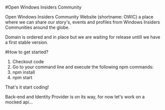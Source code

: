 #Open Windows Insiders Community

Open Windows Insiders Community Website (shortname: OWIC) a place where we can share our story's, events and profiles from Windows Insiders Communities around the globe.

Domain is ordered and in place but we are waiting for release untill we have a first stable version.

#How to get started?

1. Checkout code
2. Go to your command line and execute the following npm commands:
2. npm install
3. npm start

That's it start coding!

Back-end and Identity Provider is on its way, for now let's work on a mocked api...
